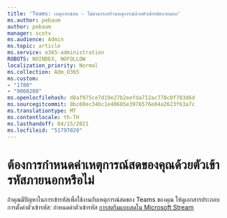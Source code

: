 ```yaml
---
title: 'Teams: เหตุการณ์สด - ไม่สามารถสร้างเหตุการณ์ด้วยตัวเข้ารหัสภายนอก'
ms.author: pebaum
author: pebaum
manager: scotv
ms.audience: Admin
ms.topic: article
ms.service: o365-administration
ROBOTS: NOINDEX, NOFOLLOW
localization_priority: Normal
ms.collection: Adm_O365
ms.custom:
- "1780"
- "9000208"
ms.openlocfilehash: d8af975ce7d19e27b2eefda712ac778c0f703d6d
ms.sourcegitcommit: 8bc60ec34bc1e40685e3976576e04a2623f63a7c
ms.translationtype: MT
ms.contentlocale: th-TH
ms.lasthandoff: 04/15/2021
ms.locfileid: "51797020"
---
```

# <a name="need-to-configure-your-live-event-with-an-external-encoder"></a>ต้องการกําหนดค่าเหตุการณ์สดของคุณด้วยตัวเข้ารหัสภายนอกหรือไม่

ถ้าคุณมีปัญหาในการเข้ารหัสเพื่อใช้งานกับเหตุการณ์สดของ Teams ของคุณ ให้ดูเอกสารประกอบการตั้งค่าตัวเข้ารหัส: กําหนดค่าตัวเข้ารหัส [การสตรีมแบบสดใน Microsoft Stream](https://docs.microsoft.com/stream/live-encoder-setup)